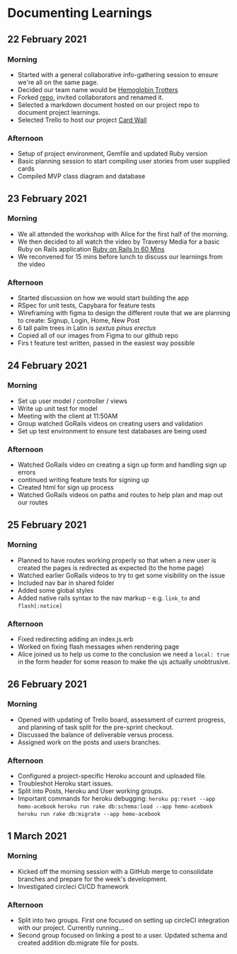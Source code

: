 # Documenting Learnings

## 22 February 2021

### Morning

- Started with a general collaborative info-gathering session to ensure we're all on the same page.
- Decided our team name would be [Hemoglobin Trotters](https://www.youtube.com/watch?v=cgYSueh4w_Y)
- Forked [repo](https://github.com/Mornevanzyl/acebook-hemoglobin-trotters), invited collaborators and renamed it.
- Selected a markdown document hosted on our project repo to document project learnings.
- Selected Trello to host our project [Card Wall](https://trello.com/b/k5BoEoPi/acebook)

### Afternoon

- Setup of project environment, Gemfile and updated Ruby version
- Basic planning session to start compiling user stories from user supplied cards
- Compiled MVP class diagram and database

## 23 February 2021

### Morning

- We all attended the workshop with Alice for the first half of the morning.
- We then decided to all watch the video by Traversy Media for a basic Ruby on Rails application [Ruby on Rails In 60 Mins](https://www.youtube.com/watch?v=pPy0GQJLZUM)
- We reconvened for 15 mins before lunch to discuss our learnings from the video

### Afternoon

- Started discussion on how we would start building the app
- RSpec for unit tests, Capybara for feature tests
- Wireframing with figma to design the different route that we are planning to create: Signup, Login, Home, New Post
- 6 tall palm trees in Latin is _sextus pinus erectus_
- Copied all of our images from Figma to our github repo
- Firs t feature test written, passed in the easiest way possible

## 24 February 2021

### Morning

- Set up user model / controller / views
- Write up unit test for model
- Meeting with the client at 11:50AM
- Group watched GoRails videos on creating users and validation
- Set up test environment to ensure test databases are being used

### Afternoon

- Watched GoRails video on creating a sign up form and handling sign up errors
- continued writing feature tests for signing up
- Created html for sign up process
- Watched GoRails videos on paths and routes to help plan and map out our routes

## 25 February 2021

### Morning

- Planned to have routes working properly so that when a new user is created the pages is redirected as expected (to the home page)
- Watched earlier GoRails videos to try to get some visibility on the issue
- Included nav bar in shared folder
- Added some global styles
- Added native rails syntax to the nav markup - e.g. `link_to` and `flash[:notice]`

### Afternoon

- Fixed redirecting adding an index.js.erb
- Worked on fixing flash messages when rendering page
- Alice joined us to help us come to the conclusion we need a `local: true` in the form header for some reason to make the ujs actually unobtrusive.

## 26 February 2021

### Morning

- Opened with updating of Trello board, assessment of current progress, and planning of task split for the pre-sprint checkout.
- Discussed the balance of deliverable versus process.
- Assigned work on the posts and users branches.

### Afternoon

- Configured a project-specific Heroku account and uploaded file.
- Troubleshot Heroku start issues.
- Split into Posts, Heroku and User working groups.
- Important commands for heroku debugging:
`heroku pg:reset --app hemo-acebook`
`heroku run rake db:schema:load --app hemo-acebook`
`heroku run rake db:migrate --app hemo-acebook`

## 1 March 2021
### Morning
- Kicked off the morning session with a GitHub merge to consolidate branches and prepare for the week's development.
- Investigated circleci CI/CD framework

### Afternoon
- Split into two groups. First one focused on setting up circleCI integration with our project. Currently running...
- Second group focused on linking a post to a user. Updated schema and created addition db:migrate file for posts.
